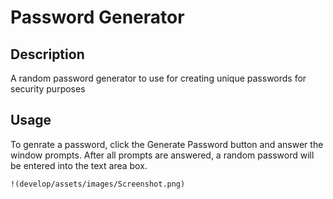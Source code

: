 # Password Generator

## Description

A random password generator to use for creating unique passwords for security purposes

## Usage

To genrate a password, click the Generate Password button and answer the window prompts. After all prompts are answered, a random password will be entered into the text area box.

    !(develop/assets/images/Screenshot.png)
